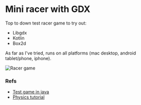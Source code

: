 # Mini racer with GDX

Top to down test racer game to try out:

* Libgdx
* Kotlin
* Box2d

As far as I've tried, runs on all platforms (mac desktop, android tablet/phone, iphone).

![Racer game](mgs/racer.gif)

### Refs

* [Test game in java](https://github.com/signalsin/Racer)
* [Physics tutorial](http://www.iforce2d.net/b2dtut/top-down-car)

